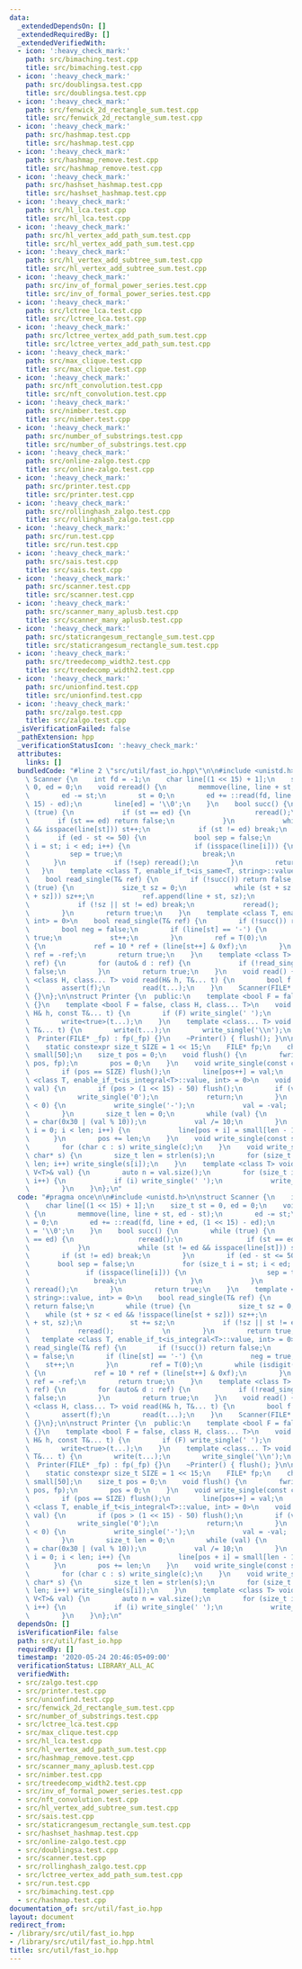 ```yaml
---
data:
  _extendedDependsOn: []
  _extendedRequiredBy: []
  _extendedVerifiedWith:
  - icon: ':heavy_check_mark:'
    path: src/bimaching.test.cpp
    title: src/bimaching.test.cpp
  - icon: ':heavy_check_mark:'
    path: src/doublingsa.test.cpp
    title: src/doublingsa.test.cpp
  - icon: ':heavy_check_mark:'
    path: src/fenwick_2d_rectangle_sum.test.cpp
    title: src/fenwick_2d_rectangle_sum.test.cpp
  - icon: ':heavy_check_mark:'
    path: src/hashmap.test.cpp
    title: src/hashmap.test.cpp
  - icon: ':heavy_check_mark:'
    path: src/hashmap_remove.test.cpp
    title: src/hashmap_remove.test.cpp
  - icon: ':heavy_check_mark:'
    path: src/hashset_hashmap.test.cpp
    title: src/hashset_hashmap.test.cpp
  - icon: ':heavy_check_mark:'
    path: src/hl_lca.test.cpp
    title: src/hl_lca.test.cpp
  - icon: ':heavy_check_mark:'
    path: src/hl_vertex_add_path_sum.test.cpp
    title: src/hl_vertex_add_path_sum.test.cpp
  - icon: ':heavy_check_mark:'
    path: src/hl_vertex_add_subtree_sum.test.cpp
    title: src/hl_vertex_add_subtree_sum.test.cpp
  - icon: ':heavy_check_mark:'
    path: src/inv_of_formal_power_series.test.cpp
    title: src/inv_of_formal_power_series.test.cpp
  - icon: ':heavy_check_mark:'
    path: src/lctree_lca.test.cpp
    title: src/lctree_lca.test.cpp
  - icon: ':heavy_check_mark:'
    path: src/lctree_vertex_add_path_sum.test.cpp
    title: src/lctree_vertex_add_path_sum.test.cpp
  - icon: ':heavy_check_mark:'
    path: src/max_clique.test.cpp
    title: src/max_clique.test.cpp
  - icon: ':heavy_check_mark:'
    path: src/nft_convolution.test.cpp
    title: src/nft_convolution.test.cpp
  - icon: ':heavy_check_mark:'
    path: src/nimber.test.cpp
    title: src/nimber.test.cpp
  - icon: ':heavy_check_mark:'
    path: src/number_of_substrings.test.cpp
    title: src/number_of_substrings.test.cpp
  - icon: ':heavy_check_mark:'
    path: src/online-zalgo.test.cpp
    title: src/online-zalgo.test.cpp
  - icon: ':heavy_check_mark:'
    path: src/printer.test.cpp
    title: src/printer.test.cpp
  - icon: ':heavy_check_mark:'
    path: src/rollinghash_zalgo.test.cpp
    title: src/rollinghash_zalgo.test.cpp
  - icon: ':heavy_check_mark:'
    path: src/run.test.cpp
    title: src/run.test.cpp
  - icon: ':heavy_check_mark:'
    path: src/sais.test.cpp
    title: src/sais.test.cpp
  - icon: ':heavy_check_mark:'
    path: src/scanner.test.cpp
    title: src/scanner.test.cpp
  - icon: ':heavy_check_mark:'
    path: src/scanner_many_aplusb.test.cpp
    title: src/scanner_many_aplusb.test.cpp
  - icon: ':heavy_check_mark:'
    path: src/staticrangesum_rectangle_sum.test.cpp
    title: src/staticrangesum_rectangle_sum.test.cpp
  - icon: ':heavy_check_mark:'
    path: src/treedecomp_width2.test.cpp
    title: src/treedecomp_width2.test.cpp
  - icon: ':heavy_check_mark:'
    path: src/unionfind.test.cpp
    title: src/unionfind.test.cpp
  - icon: ':heavy_check_mark:'
    path: src/zalgo.test.cpp
    title: src/zalgo.test.cpp
  _isVerificationFailed: false
  _pathExtension: hpp
  _verificationStatusIcon: ':heavy_check_mark:'
  attributes:
    links: []
  bundledCode: "#line 2 \"src/util/fast_io.hpp\"\n\n#include <unistd.h>\n\nstruct\
    \ Scanner {\n    int fd = -1;\n    char line[(1 << 15) + 1];\n    size_t st =\
    \ 0, ed = 0;\n    void reread() {\n        memmove(line, line + st, ed - st);\n\
    \        ed -= st;\n        st = 0;\n        ed += ::read(fd, line + ed, (1 <<\
    \ 15) - ed);\n        line[ed] = '\\0';\n    }\n    bool succ() {\n        while\
    \ (true) {\n            if (st == ed) {\n                reread();\n         \
    \       if (st == ed) return false;\n            }\n            while (st != ed\
    \ && isspace(line[st])) st++;\n            if (st != ed) break;\n        }\n \
    \       if (ed - st <= 50) {\n            bool sep = false;\n            for (size_t\
    \ i = st; i < ed; i++) {\n                if (isspace(line[i])) {\n          \
    \          sep = true;\n                    break;\n                }\n      \
    \      }\n            if (!sep) reread();\n        }\n        return true;\n \
    \   }\n    template <class T, enable_if_t<is_same<T, string>::value, int> = 0>\n\
    \    bool read_single(T& ref) {\n        if (!succ()) return false;\n        while\
    \ (true) {\n            size_t sz = 0;\n            while (st + sz < ed && !isspace(line[st\
    \ + sz])) sz++;\n            ref.append(line + st, sz);\n            st += sz;\n\
    \            if (!sz || st != ed) break;\n            reread();            \n\
    \        }\n        return true;\n    }\n    template <class T, enable_if_t<is_integral<T>::value,\
    \ int> = 0>\n    bool read_single(T& ref) {\n        if (!succ()) return false;\n\
    \        bool neg = false;\n        if (line[st] == '-') {\n            neg =\
    \ true;\n            st++;\n        }\n        ref = T(0);\n        while (isdigit(line[st]))\
    \ {\n            ref = 10 * ref + (line[st++] & 0xf);\n        }\n        if (neg)\
    \ ref = -ref;\n        return true;\n    }\n    template <class T> bool read_single(V<T>&\
    \ ref) {\n        for (auto& d : ref) {\n            if (!read_single(d)) return\
    \ false;\n        }\n        return true;\n    }\n    void read() {}\n    template\
    \ <class H, class... T> void read(H& h, T&... t) {\n        bool f = read_single(h);\n\
    \        assert(f);\n        read(t...);\n    }\n    Scanner(FILE* fp) : fd(fileno(fp))\
    \ {}\n};\n\nstruct Printer {\n  public:\n    template <bool F = false> void write()\
    \ {}\n    template <bool F = false, class H, class... T>\n    void write(const\
    \ H& h, const T&... t) {\n        if (F) write_single(' ');\n        write_single(h);\n\
    \        write<true>(t...);\n    }\n    template <class... T> void writeln(const\
    \ T&... t) {\n        write(t...);\n        write_single('\\n');\n    }\n\n  \
    \  Printer(FILE* _fp) : fp(_fp) {}\n    ~Printer() { flush(); }\n\n  private:\n\
    \    static constexpr size_t SIZE = 1 << 15;\n    FILE* fp;\n    char line[SIZE],\
    \ small[50];\n    size_t pos = 0;\n    void flush() {\n        fwrite(line, 1,\
    \ pos, fp);\n        pos = 0;\n    }\n    void write_single(const char& val) {\n\
    \        if (pos == SIZE) flush();\n        line[pos++] = val;\n    }\n    template\
    \ <class T, enable_if_t<is_integral<T>::value, int> = 0>\n    void write_single(T\
    \ val) {\n        if (pos > (1 << 15) - 50) flush();\n        if (val == 0) {\n\
    \            write_single('0');\n            return;\n        }\n        if (val\
    \ < 0) {\n            write_single('-');\n            val = -val;  // todo min\n\
    \        }\n        size_t len = 0;\n        while (val) {\n            small[len++]\
    \ = char(0x30 | (val % 10));\n            val /= 10;\n        }\n        for (size_t\
    \ i = 0; i < len; i++) {\n            line[pos + i] = small[len - 1 - i];\n  \
    \      }\n        pos += len;\n    }\n    void write_single(const string& s) {\n\
    \        for (char c : s) write_single(c);\n    }\n    void write_single(const\
    \ char* s) {\n        size_t len = strlen(s);\n        for (size_t i = 0; i <\
    \ len; i++) write_single(s[i]);\n    }\n    template <class T> void write_single(const\
    \ V<T>& val) {\n        auto n = val.size();\n        for (size_t i = 0; i < n;\
    \ i++) {\n            if (i) write_single(' ');\n            write_single(val[i]);\n\
    \        }\n    }\n};\n"
  code: "#pragma once\n\n#include <unistd.h>\n\nstruct Scanner {\n    int fd = -1;\n\
    \    char line[(1 << 15) + 1];\n    size_t st = 0, ed = 0;\n    void reread()\
    \ {\n        memmove(line, line + st, ed - st);\n        ed -= st;\n        st\
    \ = 0;\n        ed += ::read(fd, line + ed, (1 << 15) - ed);\n        line[ed]\
    \ = '\\0';\n    }\n    bool succ() {\n        while (true) {\n            if (st\
    \ == ed) {\n                reread();\n                if (st == ed) return false;\n\
    \            }\n            while (st != ed && isspace(line[st])) st++;\n    \
    \        if (st != ed) break;\n        }\n        if (ed - st <= 50) {\n     \
    \       bool sep = false;\n            for (size_t i = st; i < ed; i++) {\n  \
    \              if (isspace(line[i])) {\n                    sep = true;\n    \
    \                break;\n                }\n            }\n            if (!sep)\
    \ reread();\n        }\n        return true;\n    }\n    template <class T, enable_if_t<is_same<T,\
    \ string>::value, int> = 0>\n    bool read_single(T& ref) {\n        if (!succ())\
    \ return false;\n        while (true) {\n            size_t sz = 0;\n        \
    \    while (st + sz < ed && !isspace(line[st + sz])) sz++;\n            ref.append(line\
    \ + st, sz);\n            st += sz;\n            if (!sz || st != ed) break;\n\
    \            reread();            \n        }\n        return true;\n    }\n \
    \   template <class T, enable_if_t<is_integral<T>::value, int> = 0>\n    bool\
    \ read_single(T& ref) {\n        if (!succ()) return false;\n        bool neg\
    \ = false;\n        if (line[st] == '-') {\n            neg = true;\n        \
    \    st++;\n        }\n        ref = T(0);\n        while (isdigit(line[st]))\
    \ {\n            ref = 10 * ref + (line[st++] & 0xf);\n        }\n        if (neg)\
    \ ref = -ref;\n        return true;\n    }\n    template <class T> bool read_single(V<T>&\
    \ ref) {\n        for (auto& d : ref) {\n            if (!read_single(d)) return\
    \ false;\n        }\n        return true;\n    }\n    void read() {}\n    template\
    \ <class H, class... T> void read(H& h, T&... t) {\n        bool f = read_single(h);\n\
    \        assert(f);\n        read(t...);\n    }\n    Scanner(FILE* fp) : fd(fileno(fp))\
    \ {}\n};\n\nstruct Printer {\n  public:\n    template <bool F = false> void write()\
    \ {}\n    template <bool F = false, class H, class... T>\n    void write(const\
    \ H& h, const T&... t) {\n        if (F) write_single(' ');\n        write_single(h);\n\
    \        write<true>(t...);\n    }\n    template <class... T> void writeln(const\
    \ T&... t) {\n        write(t...);\n        write_single('\\n');\n    }\n\n  \
    \  Printer(FILE* _fp) : fp(_fp) {}\n    ~Printer() { flush(); }\n\n  private:\n\
    \    static constexpr size_t SIZE = 1 << 15;\n    FILE* fp;\n    char line[SIZE],\
    \ small[50];\n    size_t pos = 0;\n    void flush() {\n        fwrite(line, 1,\
    \ pos, fp);\n        pos = 0;\n    }\n    void write_single(const char& val) {\n\
    \        if (pos == SIZE) flush();\n        line[pos++] = val;\n    }\n    template\
    \ <class T, enable_if_t<is_integral<T>::value, int> = 0>\n    void write_single(T\
    \ val) {\n        if (pos > (1 << 15) - 50) flush();\n        if (val == 0) {\n\
    \            write_single('0');\n            return;\n        }\n        if (val\
    \ < 0) {\n            write_single('-');\n            val = -val;  // todo min\n\
    \        }\n        size_t len = 0;\n        while (val) {\n            small[len++]\
    \ = char(0x30 | (val % 10));\n            val /= 10;\n        }\n        for (size_t\
    \ i = 0; i < len; i++) {\n            line[pos + i] = small[len - 1 - i];\n  \
    \      }\n        pos += len;\n    }\n    void write_single(const string& s) {\n\
    \        for (char c : s) write_single(c);\n    }\n    void write_single(const\
    \ char* s) {\n        size_t len = strlen(s);\n        for (size_t i = 0; i <\
    \ len; i++) write_single(s[i]);\n    }\n    template <class T> void write_single(const\
    \ V<T>& val) {\n        auto n = val.size();\n        for (size_t i = 0; i < n;\
    \ i++) {\n            if (i) write_single(' ');\n            write_single(val[i]);\n\
    \        }\n    }\n};\n"
  dependsOn: []
  isVerificationFile: false
  path: src/util/fast_io.hpp
  requiredBy: []
  timestamp: '2020-05-24 20:46:05+09:00'
  verificationStatus: LIBRARY_ALL_AC
  verifiedWith:
  - src/zalgo.test.cpp
  - src/printer.test.cpp
  - src/unionfind.test.cpp
  - src/fenwick_2d_rectangle_sum.test.cpp
  - src/number_of_substrings.test.cpp
  - src/lctree_lca.test.cpp
  - src/max_clique.test.cpp
  - src/hl_lca.test.cpp
  - src/hl_vertex_add_path_sum.test.cpp
  - src/hashmap_remove.test.cpp
  - src/scanner_many_aplusb.test.cpp
  - src/nimber.test.cpp
  - src/treedecomp_width2.test.cpp
  - src/inv_of_formal_power_series.test.cpp
  - src/nft_convolution.test.cpp
  - src/hl_vertex_add_subtree_sum.test.cpp
  - src/sais.test.cpp
  - src/staticrangesum_rectangle_sum.test.cpp
  - src/hashset_hashmap.test.cpp
  - src/online-zalgo.test.cpp
  - src/doublingsa.test.cpp
  - src/scanner.test.cpp
  - src/rollinghash_zalgo.test.cpp
  - src/lctree_vertex_add_path_sum.test.cpp
  - src/run.test.cpp
  - src/bimaching.test.cpp
  - src/hashmap.test.cpp
documentation_of: src/util/fast_io.hpp
layout: document
redirect_from:
- /library/src/util/fast_io.hpp
- /library/src/util/fast_io.hpp.html
title: src/util/fast_io.hpp
---
```

